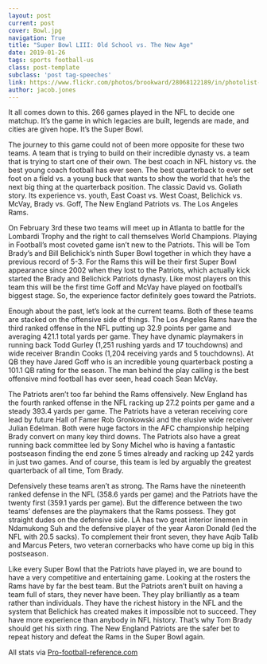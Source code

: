 ```yaml
---
layout: post
current: post
cover: Bowl.jpg
navigation: True
title: "Super Bowl LIII: Old School vs. The New Age"
date: 2019-01-26
tags: sports football-us
class: post-template
subclass: 'post tag-speeches'
link: https://www.flickr.com/photos/brookward/28068122189/in/photolist-JLhsRc-2cAeu7k-QsoCh3-2cvMys1-K7kfFz-2afHW2k-28uzpe2-Eqw5kH-JyxPGc-Fqos5y-22oQgvV-28QANwb-NQ12PH-Eu7zX2-22kA7Yv-2bcsfLr-NPZmYg-246o4xb-2bcsQdg-QBTNUx-2cAeUhV-2bcsQ4Z-249hNzX-27S7f2f-FWGVuC-25cjssb-2egpQWf-2bCiorw-M9t5wS-F5qQcL-JadScZ-GKMPab-22FqQWP-22XJaiN-PmV2xK-2bXp488-2cbNC5x-NPZUvz-236XEjj-262noj2-2d8m6yY-RB7DwY-29MT6qy-PLW33M-2aSpMwj-2d7Uo5T-2dE3WT6-2cUQAjX-29FJ7PL-2dW9dxM
author: jacob.jones
---
```

It all comes down to this. 266 games played in the NFL to decide one matchup. It’s the game in which legacies are built, legends are made, and cities are given hope. It’s the Super Bowl.

The journey to this game could not of been more opposite for these two teams. A team that is trying to build on their incredible dynasty vs. a team that is trying to start one of their own. The best coach in NFL history vs. the best young coach football has ever seen. The best quarterback to ever set foot on a field vs. a young buck that wants to show the world that he’s the next big thing at the quarterback position. The classic David vs. Goliath story. Its experience vs. youth, East Coast vs. West Coast, Belichick vs. McVay, Brady vs. Goff, The New England Patriots vs. The Los Angeles Rams.

On February 3rd these two teams will meet up in Atlanta to battle for the Lombardi Trophy and the right to call themselves World Champions. Playing in Football’s most coveted game isn’t new to the Patriots. This will be Tom Brady’s and Bill Belichick’s ninth Super Bowl together in which they have a previous record of 5-3. For the Rams this will be their first Super Bowl appearance since 2002 when they lost to the Patriots, which actually kick started the Brady and Belichick Patriots dynasty. Like most players on this team this will be the first time Goff and McVay have played on football’s biggest stage. So, the experience factor definitely goes toward the Patriots.

Enough about the past, let’s look at the current teams. Both of these teams are stacked on the offensive side of things. The Los Angeles Rams have the third ranked offense in the NFL putting up 32.9 points per game and averaging 421.1 total yards per game. They have dynamic playmakers in running back Todd Gurley (1,251 rushing yards and 17 touchdowns) and wide receiver Brandin Cooks (1,204 receiving yards and 5 touchdowns). At QB they have Jared Goff who is an incredible young quarterback posting a 101.1 QB rating for the season. The man behind the play calling is the best offensive mind football has ever seen, head coach Sean McVay.

The Patriots aren’t too far behind the Rams offensively. New England has the fourth ranked offense in the NFL racking up 27.2 points per game and a steady 393.4 yards per game. The Patriots have a veteran receiving core lead by future Hall of Famer Rob Gronkowski and the elusive wide receiver Julian Edelman. Both were huge factors in the AFC championship helping Brady convert on many key third downs. The Patriots also have a great running back committee led by Sony Michel who is having a fantastic postseason finding the end zone 5 times already and racking up 242 yards in just two games. And of course, this team is led by arguably the greatest quarterback of all time, Tom Brady.

Defensively these teams aren’t as strong. The Rams have the nineteenth ranked defense in the NFL (358.6 yards per game) and the Patriots have the twenty first (359.1 yards per game). But the difference between the two teams’ defenses are the playmakers that the Rams possess. They got straight dudes on the defensive side. LA has two great interior linemen in Ndamukong Suh and the defensive player of the year Aaron Donald (led the NFL with 20.5 sacks). To complement their front seven, they have Aqib Talib and Marcus Peters, two veteran cornerbacks who have come up big in this postseason.

Like every Super Bowl that the Patriots have played in, we are bound to have a very competitive and entertaining game. Looking at the rosters the Rams have by far the best team. But the Patriots aren’t built on having a team full of stars, they never have been. They play brilliantly as a team rather than individuals. They have the richest history in the NFL and the system that Belichick has created makes it impossible not to succeed. They have more experience than anybody in NFL history. That’s why Tom Brady should get his sixth ring. The New England Patriots are the safer bet to repeat history and defeat the Rams in the Super Bowl again.



All stats via [Pro-football-reference.com](http://pro-football-reference.com/)
